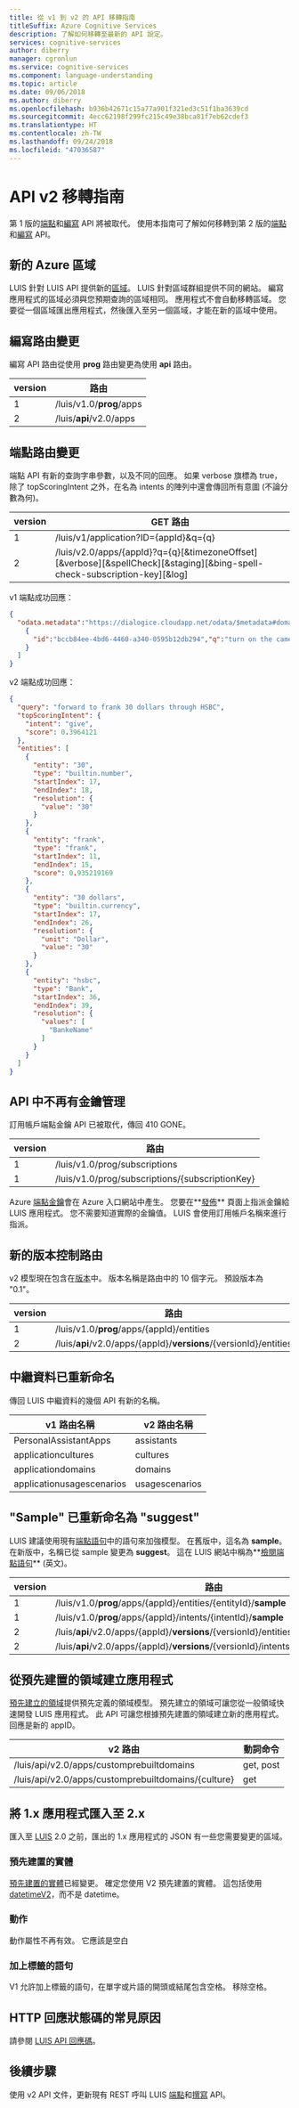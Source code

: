 ```yaml
---
title: 從 v1 到 v2 的 API 移轉指南
titleSuffix: Azure Cognitive Services
description: 了解如何移轉至最新的 API 設定。
services: cognitive-services
author: diberry
manager: cgronlun
ms.service: cognitive-services
ms.component: language-understanding
ms.topic: article
ms.date: 09/06/2018
ms.author: diberry
ms.openlocfilehash: b936b42671c15a77a901f321ed3c51f1ba3639cd
ms.sourcegitcommit: 4ecc62198f299fc215c49e38bca81f7eb62cdef3
ms.translationtype: HT
ms.contentlocale: zh-TW
ms.lasthandoff: 09/24/2018
ms.locfileid: "47036587"
---
```

# <a name="api-v2-migration-guide"></a>API v2 移轉指南
第 1 版的[端點](https://aka.ms/v1-endpoint-api-docs)和[編寫](https://aka.ms/v1-authoring-api-docs) API 將被取代。 使用本指南可了解如何移轉到第 2 版的[端點](https://aka.ms/luis-endpoint-apis)和[編寫](https://aka.ms/luis-authoring-apis) API。 

## <a name="new-azure-regions"></a>新的 Azure 區域
LUIS 針對 LUIS API 提供新的[區域](https://aka.ms/LUIS-regions)。 LUIS 針對區域群組提供不同的網站。 編寫應用程式的區域必須與您預期查詢的區域相同。 應用程式不會自動移轉區域。 您要從一個區域匯出應用程式，然後匯入至另一個區域，才能在新的區域中使用。

## <a name="authoring-route-changes"></a>編寫路由變更
編寫 API 路由從使用 **prog** 路由變更為使用 **api** 路由。


| version | 路由 |
|--|--|
|1|/luis/v1.0/**prog**/apps|
|2|/luis/**api**/v2.0/apps|


## <a name="endpoint-route-changes"></a>端點路由變更
端點 API 有新的查詢字串參數，以及不同的回應。 如果 verbose 旗標為 true，除了 topScoringIntent 之外，在名為 intents 的陣列中還會傳回所有意圖 (不論分數為何)。

| version | GET 路由 |
|--|--|
|1|/luis/v1/application?ID={appId}&q={q}|
|2|/luis/v2.0/apps/{appId}?q={q}[&timezoneOffset][&verbose][&spellCheck][&staging][&bing-spell-check-subscription-key][&log]|


v1 端點成功回應：
```JSON
{
  "odata.metadata":"https://dialogice.cloudapp.net/odata/$metadata#domain","value":[
    {
      "id":"bccb84ee-4bd6-4460-a340-0595b12db294","q":"turn on the camera","response":"[{\"intent\":\"OpenCamera\",\"score\":0.976928055},{\"intent\":\"None\",\"score\":0.0230718572}]"
    }
  ]
}
```

v2 端點成功回應：
```JSON
{
  "query": "forward to frank 30 dollars through HSBC",
  "topScoringIntent": {
    "intent": "give",
    "score": 0.3964121
  },
  "entities": [
    {
      "entity": "30",
      "type": "builtin.number",
      "startIndex": 17,
      "endIndex": 18,
      "resolution": {
        "value": "30"
      }
    },
    {
      "entity": "frank",
      "type": "frank",
      "startIndex": 11,
      "endIndex": 15,
      "score": 0.935219169
    },
    {
      "entity": "30 dollars",
      "type": "builtin.currency",
      "startIndex": 17,
      "endIndex": 26,
      "resolution": {
        "unit": "Dollar",
        "value": "30"
      }
    },
    {
      "entity": "hsbc",
      "type": "Bank",
      "startIndex": 36,
      "endIndex": 39,
      "resolution": {
        "values": [
          "BankeName"
        ]
      }
    }
  ]
}
```

## <a name="key-management-no-longer-in-api"></a>API 中不再有金鑰管理
訂用帳戶端點金鑰 API 已被取代，傳回 410 GONE。

| version | 路由 |
|--|--|
|1|/luis/v1.0/prog/subscriptions|
|1|/luis/v1.0/prog/subscriptions/{subscriptionKey}|

Azure [端點金鑰](luis-how-to-azure-subscription.md)會在 Azure 入口網站中產生。 您要在**[發佈](luis-how-to-manage-keys.md)** 頁面上指派金鑰給 LUIS 應用程式。 您不需要知道實際的金鑰值。 LUIS 會使用訂用帳戶名稱來進行指派。 

## <a name="new-versioning-route"></a>新的版本控制路由
v2 模型現在包含在[版本](luis-how-to-manage-versions.md)中。 版本名稱是路由中的 10 個字元。 預設版本為 "0.1"。

| version | 路由 |
|--|--|
|1|/luis/v1.0/**prog**/apps/{appId}/entities|
|2|/luis/**api**/v2.0/apps/{appId}/**versions**/{versionId}/entities|

## <a name="metadata-renamed"></a>中繼資料已重新命名
傳回 LUIS 中繼資料的幾個 API 有新的名稱。

| v1 路由名稱 | v2 路由名稱 |
|--|--|
|PersonalAssistantApps |assistants|
|applicationcultures|cultures|
|applicationdomains|domains|
|applicationusagescenarios|usagescenarios|


## <a name="sample-renamed-to-suggest"></a>"Sample" 已重新命名為 "suggest"
LUIS 建議使用現有[端點語句](luis-how-to-review-endoint-utt.md)中的語句來加強模型。 在舊版中，這名為 **sample**。 在新版中，名稱已從 sample 變更為 **suggest**。 這在 LUIS 網站中稱為**[檢閱端點語句](luis-how-to-review-endoint-utt.md)** \(英文\)。

| version | 路由 |
|--|--|
|1|/luis/v1.0/**prog**/apps/{appId}/entities/{entityId}/**sample**|
|1|/luis/v1.0/**prog**/apps/{appId}/intents/{intentId}/**sample**|
|2|/luis/**api**/v2.0/apps/{appId}/**versions**/{versionId}/entities/{entityId}/**suggest**|
|2|/luis/**api**/v2.0/apps/{appId}/**versions**/{versionId}/intents/{intentId}/**suggest**|


## <a name="create-app-from-prebuilt-domains"></a>從預先建置的領域建立應用程式
[預先建立的領域](luis-how-to-use-prebuilt-domains.md)提供預先定義的領域模型。 預先建立的領域可讓您從一般領域快速開發 LUIS 應用程式。 此 API 可讓您根據預先建置的領域建立新的應用程式。 回應是新的 appID。

|v2 路由|動詞命令|
|--|--|
|/luis/api/v2.0/apps/customprebuiltdomains  |get, post|
|/luis/api/v2.0/apps/customprebuiltdomains/{culture}  |get|

## <a name="importing-1x-app-into-2x"></a>將 1.x 應用程式匯入至 2.x
匯入至 [LUIS][LUIS] 2.0 之前，匯出的 1.x 應用程式的 JSON 有一些您需要變更的區域。 

### <a name="prebuilt-entities"></a>預先建置的實體 
[預先建置的實體](luis-prebuilt-entities.md)已經變更。 確定您使用 V2 預先建置的實體。 這包括使用 [datetimeV2](luis-prebuilt-entities.md#use-a-prebuilt-datetimev2-entity)，而不是 datetime。 

### <a name="actions"></a>動作
動作屬性不再有效。 它應該是空白 

### <a name="labeled-utterances"></a>加上標籤的語句
V1 允許加上標籤的語句，在單字或片語的開頭或結尾包含空格。 移除空格。 

## <a name="common-reasons-for-http-response-status-codes"></a>HTTP 回應狀態碼的常見原因
請參閱 [LUIS API 回應碼](luis-reference-response-codes.md)。

## <a name="next-steps"></a>後續步驟

使用 v2 API 文件，更新現有 REST 呼叫 LUIS [端點](https://aka.ms/luis-endpoint-apis)和[撰寫](https://aka.ms/luis-authoring-apis) API。 

[LUIS]: https://docs.microsoft.com/azure/cognitive-services/luis/luis-reference-regions